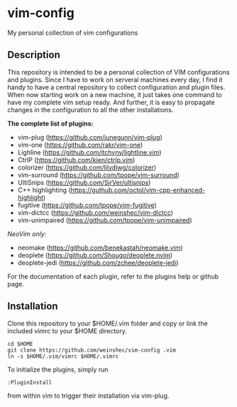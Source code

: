 vim-config
==========

My personal collection of vim configurations


## Description
  
This repository is intended to be a personal collection of VIM configurations
and plugins. Since I have to work on serveral machines every day, I find it
handy to have a central repository to collect configuration and plugin files.
When now starting work on a new machine, it just takes one command to have my
complete vim setup ready. And further, it is easy to propagate changes in the
configuration to all the other installations.


**The complete list of plugins:**
+ vim-plug (https://github.com/junegunn/vim-plug)
+ vim-one (https://github.com/rakr/vim-one)
+ Lighline (https://github.com/itchyny/lightline.vim)
+ CtrlP (https://github.com/kien/ctrlp.vim)
+ colorizer (https://github.com/lilydjwg/colorizer)
+ vim-surround (https://github.com/tpope/vim-surround)
+ UltiSnips (https://github.com/SirVer/ultisnips)
+ C++ highlighting (https://guthub.com/octol/vim-cpp-enhanced-highlight)
+ fugitive (https://github.com/tpope/vim-fugitive)
+ vim-dictcc (https://github.com/weinshec/vim-dictcc)
+ vim-unimpaired (https://github.com/tpope/vim-unimpaired)

*NeoVim only:*
+ neomake (https://github.com/benekastah/neomake.vim)
+ deoplete (https://github.com/Shougo/deoplete.nvim)
+ deoplete-jedi (https://github.com/zchee/deoplete-jedi)


For the documentation of each plugin, refer to the plugins help or github page.



## Installation

Clone this repository to your $HOME/.vim folder and copy or link the included
vimrc to your $HOME directory.

    cd $HOME
    git clone https://github.com/weinshec/vim-config .vim
    ln -s $HOME/.vim/vimrc $HOME/.vimrc

To initialize the plugins, simply run

    :PluginInstall

from within vim to trigger their installation via vim-plug.
